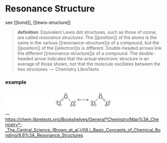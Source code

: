 # Resonance Structure

see [[bond]], [[lewis-structure]]

> **definition**: Equivalent Lewis dot structures, such as those of ozone, are called _resonance structures_. The [[position]] of the atoms is the same in the various [[resonance-structure]]s of a compound, but the [[position]] of the [[electron]]s is different. Double-headed arrows link the different [[resonance-structure]]s of a compound. The double-headed arrow indicates that the actual electronic structure is an average of those shown, not that the molecule oscillates between the two structures. &mdash; Chemistry LibreTexts

### example

![](2022-02-26-01-24-20.png) &mdash; <https://chem.libretexts.org/Bookshelves/General*Chemistry/Map%3A_Chemistry*-_The_Central_Science_(Brown_et_al.)/08.\_Basic_Concepts_of_Chemical_Bonding/8.6%3A_Resonance_Structures>
